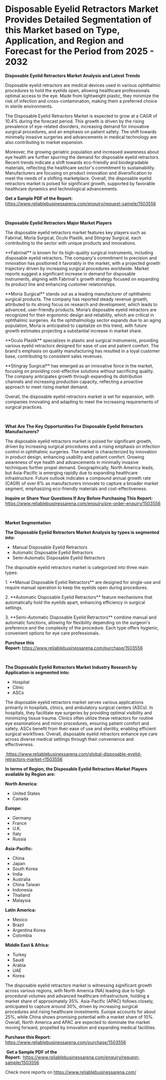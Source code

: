 <p><h1>Disposable Eyelid Retractors Market Provides Detailed Segmentation of this Market based on Type, Application, and Region and Forecast for the Period from 2025 - 2032</h1></p><p><strong>Disposable Eyelid Retractors Market Analysis and Latest Trends</strong></p>
<p><p>Disposable eyelid retractors are medical devices used in various ophthalmic procedures to hold the eyelids open, allowing healthcare professionals optimal access to the eye. Made from lightweight plastic, they minimize the risk of infection and cross-contamination, making them a preferred choice in sterile environments.</p><p>The Disposable Eyelid Retractors Market is expected to grow at a CAGR of 10.4% during the forecast period. This growth is driven by the rising prevalence of eye-related disorders, increasing demand for innovative surgical procedures, and an emphasis on patient safety. The shift towards minimally invasive surgeries and advancements in medical technology are also contributing to market expansion. </p><p>Moreover, the growing geriatric population and increased awareness about eye health are further spurring the demand for disposable eyelid retractors. Recent trends indicate a shift towards eco-friendly and biodegradable materials, reflecting the healthcare sector's commitment to sustainability. Manufacturers are focusing on product innovation and diversification to meet the needs of a shifting marketplace. Overall, the disposable eyelid retractors market is poised for significant growth, supported by favorable healthcare dynamics and technological advancements.</p></p>
<p><strong>Get a Sample PDF of the Report:&nbsp;</strong> <a href="https://www.reliablebusinessarena.com/enquiry/request-sample/1503556?utm_campaign=3448&utm_medium=2&utm_source=Github&utm_content=ia&utm_term=23032025&utm_id=disposable-eyelid-retractors">https://www.reliablebusinessarena.com/enquiry/request-sample/1503556</a></p>
<p>&nbsp;</p>
<p><strong>Disposable Eyelid Retractors Major Market Players</strong></p>
<p><p>The disposable eyelid retractors market features key players such as Fabrinal, Moria Surgical, Oculo Plastik, and Stingray Surgical, each contributing to the sector with unique products and innovations.</p><p>**Fabrinal** is known for its high-quality surgical instruments, including disposable eyelid retractors. The company's commitment to precision and innovation has positioned it favorably in the market, with a projected growth trajectory driven by increasing surgical procedures worldwide. Market reports suggest a significant increase in demand for disposable instruments, aligning with Fabrinal's growth strategy focused on expanding its product line and enhancing customer relationships.</p><p>**Moria Surgical** stands out as a leading manufacturer of ophthalmic surgical products. The company has reported steady revenue growth, attributed to its strong focus on research and development, which leads to advanced, user-friendly products. Moria’s disposable eyelid retractors are recognized for their ergonomic design and reliability, which are critical in ophthalmic surgeries. As the ophthalmology sector expands due to an aging population, Moria is anticipated to capitalize on this trend, with future growth estimates projecting a substantial increase in market share.</p><p>**Oculo Plastik** specializes in plastic and surgical instruments, providing various eyelid retractors designed for ease of use and patient comfort. The brand's emphasis on quality manufacturing has resulted in a loyal customer base, contributing to consistent sales revenues.</p><p>**Stingray Surgical** has emerged as an innovative force in the market, focusing on providing cost-effective solutions without sacrificing quality. The company anticipates growth through expanding its distribution channels and increasing production capacity, reflecting a proactive approach to meet rising market demand.</p><p>Overall, the disposable eyelid retractors market is set for expansion, with companies innovating and adapting to meet the increasing requirements of surgical practices.</p></p>
<p>&nbsp;</p>
<p><strong>What Are The Key Opportunities For Disposable Eyelid Retractors Manufacturers?</strong></p>
<p><p>The disposable eyelid retractors market is poised for significant growth, driven by increasing surgical procedures and a rising emphasis on infection control in ophthalmic surgeries. The market is characterized by innovation in product design, enhancing usability and patient comfort. Growing awareness of eye health and advancements in minimally invasive techniques further propel demand. Geographically, North America leads, but Asia-Pacific is emerging rapidly due to expanding healthcare infrastructure. Future outlook indicates a compound annual growth rate (CAGR) of over 6% as manufacturers innovate to capture a broader market segment, emphasizing eco-friendly materials and cost-effectiveness.</p></p>
<p><strong>Inquire or Share Your Questions If Any Before Purchasing This Report:</strong> <a href="https://www.reliablebusinessarena.com/enquiry/pre-order-enquiry/1503556?utm_campaign=3448&utm_medium=2&utm_source=Github&utm_content=ia&utm_term=23032025&utm_id=disposable-eyelid-retractors">https://www.reliablebusinessarena.com/enquiry/pre-order-enquiry/1503556</a></p>
<p>&nbsp;</p>
<p><strong>Market Segmentation</strong></p>
<p><strong>The Disposable Eyelid Retractors Market Analysis by types is segmented into:</strong></p>
<p><ul><li>Manual Disposable Eyelid Retractors</li><li>Automatic Disposable Eyelid Retractors</li><li>Semi-Automatic Disposable Eyelid Retractors</li></ul></p>
<p><p>The disposable eyelid retractors market is categorized into three main types: </p><p>1. **Manual Disposable Eyelid Retractors** are designed for single-use and require manual operation to keep the eyelids open during procedures.</p><p>2. **Automatic Disposable Eyelid Retractors** feature mechanisms that automatically hold the eyelids apart, enhancing efficiency in surgical settings.</p><p>3. **Semi-Automatic Disposable Eyelid Retractors** combine manual and automatic functions, allowing for flexibility depending on the surgeon's preference and the complexity of the procedure. Each type offers hygienic, convenient options for eye care professionals.</p></p>
<p><strong>Purchase this Report:&nbsp;</strong><a href="https://www.reliablebusinessarena.com/purchase/1503556?utm_campaign=3448&utm_medium=2&utm_source=Github&utm_content=ia&utm_term=23032025&utm_id=disposable-eyelid-retractors">https://www.reliablebusinessarena.com/purchase/1503556</a></p>
<p>&nbsp;</p>
<p><strong>The Disposable Eyelid Retractors Market Industry Research by Application is segmented into:</strong></p>
<p><ul><li>Hospital</li><li>Clinic</li><li>ASCs</li></ul></p>
<p><p>The disposable eyelid retractors market serves various applications primarily in hospitals, clinics, and ambulatory surgical centers (ASCs). In hospitals, they facilitate eye surgeries by providing optimal visibility and minimizing tissue trauma. Clinics often utilize these retractors for routine eye examinations and minor procedures, ensuring patient comfort and safety. ASCs benefit from their ease of use and sterility, enabling efficient surgical workflows. Overall, disposable eyelid retractors enhance eye care across diverse medical settings through their convenience and effectiveness.</p></p>
<p><a href="https://www.reliablebusinessarena.com/global-disposable-eyelid-retractors-market-r1503556?utm_campaign=3448&utm_medium=2&utm_source=Github&utm_content=ia&utm_term=23032025&utm_id=disposable-eyelid-retractors">&nbsp;https://www.reliablebusinessarena.com/global-disposable-eyelid-retractors-market-r1503556</a></p>
<p><strong>In terms of Region, the Disposable Eyelid Retractors Market Players available by Region are:</strong></p>
<p>
    <p> <strong> North America: </strong>
        <ul>
            <li>United States</li>
            <li>Canada</li>
        </ul>
        </p> 
    <p> <strong> Europe: </strong>
        <ul>
            <li>Germany</li>
            <li>France</li>
            <li>U.K.</li>
            <li>Italy</li>
            <li>Russia</li>
        </ul>
        </p> 
    <p> <strong> Asia-Pacific: </strong>
        <ul>
            <li>China</li>
            <li>Japan</li>
            <li>South Korea</li>
            <li>India</li>
            <li>Australia</li>
            <li>China Taiwan</li>
            <li>Indonesia</li>
            <li>Thailand</li>
            <li>Malaysia</li>
        </ul>
        </p> 
    <p> <strong> Latin America: </strong>
        <ul>
            <li>Mexico</li>
            <li>Brazil</li>
            <li>Argentina Korea</li>
            <li>Colombia</li>
        </ul>
        </p> 
    <p> <strong> Middle East & Africa: </strong>
        <ul>
            <li>Turkey</li>
            <li>Saudi</li>
            <li>Arabia</li>
            <li>UAE</li>
            <li>Korea</li>
        </ul>
    </p>
    </p>
<p><p>The disposable eyelid retractors market is witnessing significant growth across various regions, with North America (NA) leading due to high procedural volumes and advanced healthcare infrastructure, holding a market share of approximately 35%. Asia-Pacific (APAC) follows closely, anticipated to capture around 30%, driven by increasing surgical procedures and rising healthcare investments. Europe accounts for about 25%, while China shows promising potential with a market share of 10%. Overall, North America and APAC are expected to dominate the market moving forward, propelled by innovation and expanding medical facilities.</p></p>
<p><strong>Purchase this Report: </strong><a href="https://www.reliablebusinessarena.com/purchase/1503556?utm_campaign=3448&utm_medium=2&utm_source=Github&utm_content=ia&utm_term=23032025&utm_id=disposable-eyelid-retractors">https://www.reliablebusinessarena.com/purchase/1503556</a></p>
<p>&nbsp;<strong>Get a Sample PDF of the Report:&nbsp;&nbsp;</strong><a href="https://www.reliablebusinessarena.com/enquiry/request-sample/1503556?utm_campaign=3448&utm_medium=2&utm_source=Github&utm_content=ia&utm_term=23032025&utm_id=disposable-eyelid-retractors">https://www.reliablebusinessarena.com/enquiry/request-sample/1503556</a></p>
<p><strong></strong></p>
<p>Check more reports on <a href="https://www.reliablebusinessarena.com/?utm_campaign=3448&utm_medium=2&utm_source=Github&utm_content=ia&utm_term=23032025&utm_id=disposable-eyelid-retractors">https://www.reliablebusinessarena.com/</a></p>